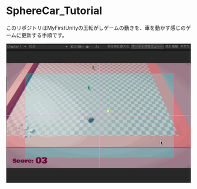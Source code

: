 # SphereCar_Tutorial

このリポジトリはMyFirstUnityの玉転がしゲームの動きを、車を動かす感じのゲームに更新する手順です。

![image](https://github.com/tsubaki/SphereCar_Tutorial/blob/master/Car/img/19.gif?raw=true)
